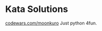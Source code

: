 # Kata Solutions
[codewars.com/moonkuro](https://www.codewars.com/users/moonkuro) Just python 4fun.


